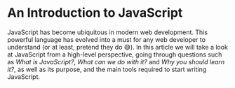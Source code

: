 # An Introduction to JavaScript

JavaScript has become ubiquitous in modern web development. This powerful language has evolved into a must for any web developer to understand (or at least, pretend they do 😅). In this article we will take a look at JavaScript from a high-level perspective, going through questions such as *What is JavaScript?*, *What can we do with it?* and *Why you should learn it?*, as well as its purpose, and the main tools required to start writing JavaScript.